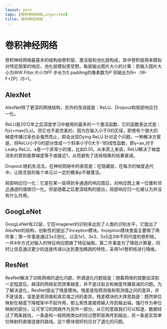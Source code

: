 ```yaml
---
layout: post
tags: [卷积神经网络,algorithm]
title: 卷积神经网络
---
```


# 卷积神经网络

卷积神经网络最基本的结构由卷积层、激活层和池化层构成，其中卷积层用来模拟对特定图案的响应，池化层模拟感受野。每层输出图片大小的计算：若输入图片大小为W*W Filter大小为F*F 步长为S padding的像素数为P 则输出为N=（W-F+2P）/S+1。

## AlexNet

AlexNet除了更深的网络结构，另外的改进就是：ReLU、Dropout和局部响应归一化。

ReLU是2012年之后深度学习中被用的最多的一个激活函数，它的函数表达式是：f(x)=max(0,x)。但它也不是完美的，因为在输入小于0的区域，即使有个很大的梯度传播过来也会戛然而止，即会出现Dying ReLU.针对这个问题，一种解决方案是，将ReLU小于0的部分改成一个斜率小于0大于-1的线性函数，即y=ax,对于Leaky ReLU，a是一个非常小的值，比如0.01。从本质上来讲，ReLU解决了梯度消失的原则是靠梯度等于或接近1，从而避免了连续相乘的结果衰减。

Dropout:随机失活法，在神经网络中的表现是：在隐藏层，在每次的梯度迭代中，让隐含层的每个单元以一定的概率p不被激活。

局部响应归一化：它是在某一层得到多通道的响应图后，对响应图上某一位置和邻近通道的值做归一化。但是随着之后更深结构的提出，局部响应归一化被认为并没有什么作用。

## GoogLeNet

GoogLeNet有22层，它在imagenet的识别率达到了人类的识别水平，它跳出了AlexNet的结构，创新性的提出了Inception模块。Inception模块里面主要做了两件事：第一件事是通过3x3池化，以及1x1、3x3、5x5这3中不同尺度的卷积核，一共4中方式对输入的特征响应图做了特征抽取。第二件事是为了降低计算量，同时让信息通过更少的连接传递以达到更加稀疏的特性，采用1x1卷积核进行降维。

## ResNet

ResNet解决了训练网络的退化问题，所谓退化问题就是：随着网络的层数加深到一定程度后，越深的网络反而效果越差，并不是过拟合和梯度传播衰减的问题。为了解决退化，ResNet提出了残差模块。残差是指预测值和观测值之间的差异，并不是误差，误差是观测值和真实值之间的差异。残差模块的大体思路是：既然单位映射在梯度下降框架中不起作用，那么索性直接把输入传到输出端，强行作为单位映射的部分，让可学习的网络作为另外一部分。从它的思路我们可以知道，数据经过了两条路线，一条是和一般网络类似的经过卷积层再传到输出，另一条是实现单位映射的直接连接的路线。这个模块很好的应对了退化的问题。
